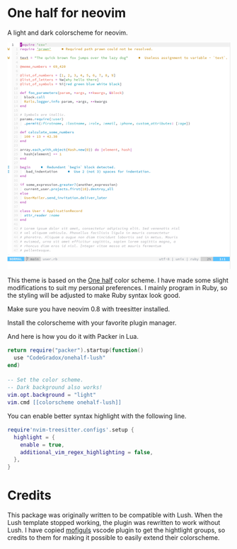 One half for neovim
===

A light and dark colorscheme for neovim.

![Colorscheme preview](docs/preview.png)

This theme is based on the [One half](https://github.com/sonph/onehalf) color scheme. I have made some slight modifications to suit my personal preferences. I mainly program in Ruby, so the styling will be adjusted to make Ruby syntax look good.

Make sure you have neovim 0.8 with treesitter installed.

Install the colorscheme with your favorite plugin manager.

And here is how you do it with Packer in Lua.

```lua
return require("packer").startup(function()
  use "CodeGradox/onehalf-lush"
end)

-- Set the color scheme.
-- Dark background also works!
vim.opt.background = "light"
vim.cmd [[colorscheme onehalf-lush]]
```

You can enable better syntax highlight with the following line.

```lua
require'nvim-treesitter.configs'.setup {
  highlight = {
    enable = true,
    additional_vim_regex_highlighting = false,
  },
}
```

# Credits

This package was originally written to be compatible with Lush. When the Lush template stopped working, the plugin was rewritten to work without Lush. I have copied [mofiguls](http://github.com/mofiqul) vscode plugin to get the hightlight groups, so credits to them for making it possible to easily extend their colorscheme.
